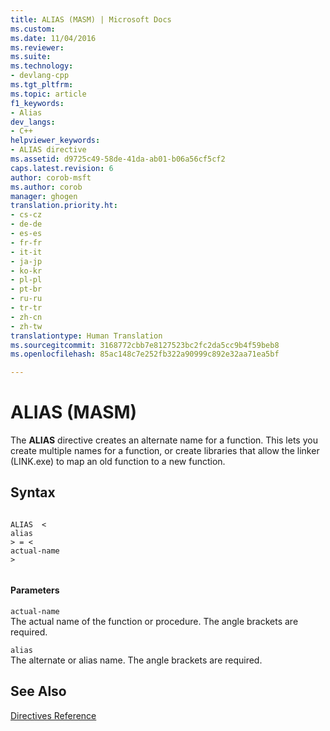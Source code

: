 ```yaml
---
title: ALIAS (MASM) | Microsoft Docs
ms.custom: 
ms.date: 11/04/2016
ms.reviewer: 
ms.suite: 
ms.technology:
- devlang-cpp
ms.tgt_pltfrm: 
ms.topic: article
f1_keywords:
- Alias
dev_langs:
- C++
helpviewer_keywords:
- ALIAS directive
ms.assetid: d9725c49-58de-41da-ab01-b06a56cf5cf2
caps.latest.revision: 6
author: corob-msft
ms.author: corob
manager: ghogen
translation.priority.ht:
- cs-cz
- de-de
- es-es
- fr-fr
- it-it
- ja-jp
- ko-kr
- pl-pl
- pt-br
- ru-ru
- tr-tr
- zh-cn
- zh-tw
translationtype: Human Translation
ms.sourcegitcommit: 3168772cbb7e8127523bc2fc2da5cc9b4f59beb8
ms.openlocfilehash: 85ac148c7e252fb322a90999c892e32aa71ea5bf

---
```

# ALIAS (MASM)
The **ALIAS** directive creates an alternate name for a function.  This lets you create multiple names for a function, or create libraries that allow the linker (LINK.exe) to map an old function to a new function.  
  
## Syntax  
  
```  
  
ALIAS  <  
alias  
> = <  
actual-name  
>  
  
```  
  
#### Parameters  
 `actual-name`  
 The actual name of the function or procedure.  The angle brackets are required.  
  
 `alias`  
 The alternate or alias name.  The angle brackets are required.  
  
## See Also  
 [Directives Reference](../../assembler/masm/directives-reference.md)


<!--HONumber=Jan17_HO2-->


